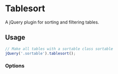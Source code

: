 # Tablesort

A jQuery plugin for sorting and filtering tables.

## Usage

```js
// Make all tables with a sortable class sortable	
jQuery('.sortable').tablesort();

```

### Options

